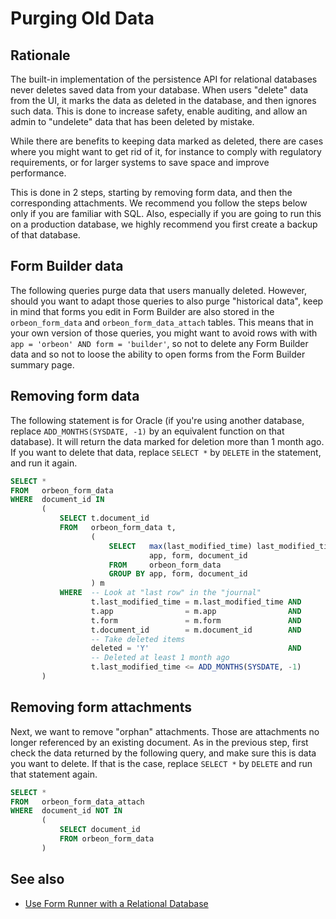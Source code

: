 # Purging Old Data

<!-- toc -->

## Rationale

The built-in implementation of the persistence API for relational databases never deletes saved data from your database. When users "delete" data from the UI, it marks the data as deleted in the database, and then ignores such data. This is done to increase safety, enable auditing, and allow an admin to "undelete" data that has been deleted by mistake.

While there are benefits to keeping data marked as deleted, there are cases where you might want to get rid of it, for instance to comply with regulatory requirements, or for larger systems to save space and improve performance.

This is done in 2 steps, starting by removing form data, and then the corresponding attachments. We recommend you follow the steps below only if you are familiar with SQL. Also, especially if you are going to run this on a production database, we highly recommend you first create a backup of that database.

## Form Builder data

The following queries purge data that users manually deleted. However, should you want to adapt those queries to also purge "historical data", keep in mind that forms you edit in Form Builder are also stored in the `orbeon_form_data` and `orbeon_form_data_attach` tables. This means that in your own version of those queries, you might want to avoid rows with with `app = 'orbeon' AND form = 'builder'`, so not to delete any Form Builder data and so not to loose the ability to open forms from the Form Builder summary page.

## Removing form data

The following statement is for Oracle (if you're using another database, replace `ADD_MONTHS(SYSDATE, -1)` by an equivalent function on that database). It will return the data marked for deletion more than 1 month ago. If you want to delete that data, replace `SELECT *` by `DELETE` in the statement, and run it again.

```sql
SELECT *
FROM   orbeon_form_data
WHERE  document_id IN
       (
           SELECT t.document_id
           FROM   orbeon_form_data t,
                  (
                      SELECT   max(last_modified_time) last_modified_time,
                               app, form, document_id
                      FROM     orbeon_form_data
                      GROUP BY app, form, document_id
                  ) m
           WHERE  -- Look at "last row" in the "journal"
                  t.last_modified_time = m.last_modified_time AND
                  t.app                = m.app                AND
                  t.form               = m.form               AND
                  t.document_id        = m.document_id        AND
                  -- Take deleted items
                  deleted = 'Y'                               AND
                  -- Deleted at least 1 month ago
                  t.last_modified_time <= ADD_MONTHS(SYSDATE, -1)
       )
```

## Removing form attachments

Next, we want to remove "orphan" attachments. Those are attachments no longer referenced by an existing document. As in the previous step, first check the data returned by the following query, and make sure this is data you want to delete. If that is the case, replace `SELECT *` by `DELETE` and run that statement again.

```sql
SELECT *
FROM   orbeon_form_data_attach
WHERE  document_id NOT IN
       (
           SELECT document_id
           FROM orbeon_form_data
       )
```

## See also 

- [Use Form Runner with a Relational Database](relational-db.md)

